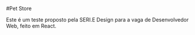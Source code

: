 #Pet Store

Este é um teste proposto pela SERI.E Design para a vaga de Desenvolvedor Web, feito em React.
